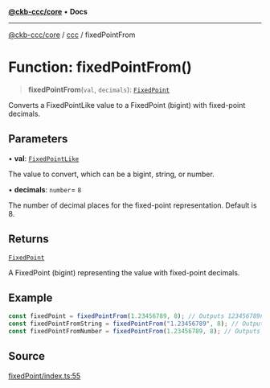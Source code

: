[**@ckb-ccc/core**](README.md) • **Docs**

***

[@ckb-ccc/core](README.md) / [ccc](Namespace.ccc.md) / fixedPointFrom

# Function: fixedPointFrom()

> **fixedPointFrom**(`val`, `decimals`): [`FixedPoint`](ccc.Type.FixedPoint.md)

Converts a FixedPointLike value to a FixedPoint (bigint) with fixed-point decimals.

## Parameters

• **val**: [`FixedPointLike`](ccc.Type.FixedPointLike.md)

The value to convert, which can be a bigint, string, or number.

• **decimals**: `number`= `8`

The number of decimal places for the fixed-point representation. Default is 8.

## Returns

[`FixedPoint`](ccc.Type.FixedPoint.md)

A FixedPoint (bigint) representing the value with fixed-point decimals.

## Example

```typescript
const fixedPoint = fixedPointFrom(1.23456789, 8); // Outputs 123456789n
const fixedPointFromString = fixedPointFrom("1.23456789", 8); // Outputs 123456789n
const fixedPointFromNumber = fixedPointFrom(1.23456789, 8); // Outputs 123456789n
```

## Source

[fixedPoint/index.ts:55](https://github.com/SpectreMercury/ccc/blob/1b34760fdeb60ebebc0a7e641c12ef11dff1e7d0/packages/core/src/fixedPoint/index.ts#L55)
